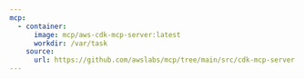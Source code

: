 ```yaml
---
mcp:
  - container:
      image: mcp/aws-cdk-mcp-server:latest
      workdir: /var/task
    source:
      url: https://github.com/awslabs/mcp/tree/main/src/cdk-mcp-server
---
```

